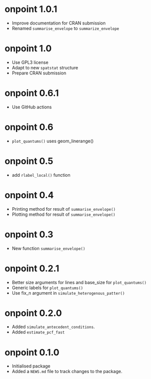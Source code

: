 # onpoint 1.0.1
* Improve documentation for CRAN submission
* Renamed `summarise_envelope` to `summarize_envelope`

# onpoint 1.0
* Use GPL3 license
* Adapt to new `spatstat` structure
* Prepare CRAN submission

# onpoint 0.6.1
* Use GitHub actions

# onpoint 0.6
* `plot_quantums()` uses geom_linerange()

# onpoint 0.5
* add `rlabel_local()` function

# onpoint 0.4
* Printing method for result of `summarise_envelope()`
* Plotting method for result of `summarise_envelope()`

# onpoint 0.3
* New function `summarise_envelope()`

# onpoint 0.2.1
* Better size arguments for lines and base_size for `plot_quantums()`
* Generic labels for `plot_quantums()`
* Use fix_n argument in `simulate_heterogenous_patter()`

# onpoint 0.2.0
* Added `simulate_antecedent_conditions`.
* Added `estimate_pcf_fast`

# onpoint 0.1.0
* Initialised package
* Added a `NEWS.md` file to track changes to the package.
